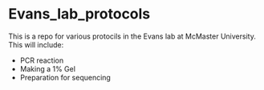 # Evans_lab_protocols

This is a repo for various protocils in the Evans lab at McMaster University. This will include:
- PCR reaction
- Making a 1% Gel
- Preparation for sequencing
